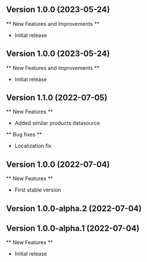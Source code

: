 
## Version 1.0.0 (2023-05-24)

** New Features and Improvements **

- Initial release

## Version 1.0.0 (2023-05-24)

** New Features and Improvements **

- Initial release

## Version 1.1.0 (2022-07-05)

** New Features **

- Added similar products datasource

** Bug fixes **

- Localization fix

## Version 1.0.0 (2022-07-04)

** New Features **

- First stable version

## Version 1.0.0-alpha.2 (2022-07-04)

## Version 1.0.0-alpha.1 (2022-07-04)

** New Features **

- Initial release

